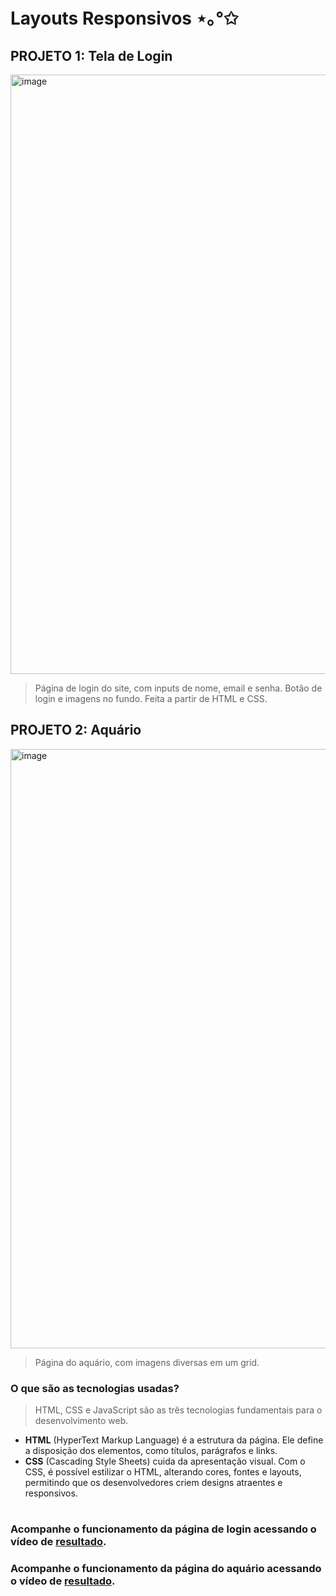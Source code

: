 # Layouts Responsivos ⋆｡°✩
## PROJETO 1: Tela de Login 
<img width="959" alt="image" src="https://github.com/user-attachments/assets/d8b89086-6e26-41d4-91e0-16ea0f0bdc0a"><br>
>Página de login do site, com inputs de nome, email e senha. Botão de login e imagens no fundo. Feita a partir de HTML e CSS.

## PROJETO 2: Aquário 

<img width="959" alt="image" src="https://github.com/user-attachments/assets/1d82f11b-0f6e-4998-8a21-4277c724ed74"><br>
>Página do aquário, com imagens diversas em um grid.

### O que são as tecnologias usadas?
> HTML, CSS e JavaScript são as três tecnologias fundamentais para o desenvolvimento web. 
- **HTML** (HyperText Markup Language) é a estrutura da página. Ele define a disposição dos elementos, como títulos, parágrafos e links. 
- **CSS** (Cascading Style Sheets) cuida da apresentação visual. Com o CSS, é possível estilizar o HTML, alterando cores, fontes e layouts, permitindo que os desenvolvedores criem designs atraentes e responsivos.
#
### Acompanhe o funcionamento da página de login acessando o vídeo de [resultado](Login/Resultado.mp4).
### Acompanhe o funcionamento da página do aquário acessando o vídeo de [resultado](Login/Resultado.mp4).
